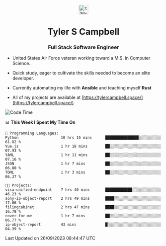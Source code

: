 <p align="center">
<a href="https://www.linkedin.com/in/t36campbell" target="blank"><img align="center" src="https://ik.imagekit.io/t36campbell/Portfolio/linkedin.png.original_m8bbGgPh6.png" alt="t36campbell" height="30" width="30" /></a>
</p>
<h1 align="center">Tyler S Campbell</h1>
<h3 align="center">Full Stack Software Engineer</h3>

* United States Air Force veteran working toward a M.S. in Computer Science.

* Quick study, eager to cultivate the skills needed to become an elite developer.

* Currently automating my life with **Ansible** and teaching myself **Rust**

* All of my projects are available at [https://tylercampbell.space/](https://tylercampbell.space/)

<!--START_SECTION:waka-->
![Code Time](http://img.shields.io/badge/Code%20Time-2%2C838%20hrs%2023%20mins-blue)

📊 **This Week I Spent My Time On** 

```text
💬 Programming Languages: 
Python                   10 hrs 15 mins      ███████████████░░░░░░░░░░   61.82 % 
Vue.js                   1 hr 18 mins        ██░░░░░░░░░░░░░░░░░░░░░░░   07.93 % 
YAML                     1 hr 11 mins        ██░░░░░░░░░░░░░░░░░░░░░░░   07.16 % 
JSON                     1 hr 7 mins         ██░░░░░░░░░░░░░░░░░░░░░░░   06.80 % 
TOML                     1 hr 3 mins         ██░░░░░░░░░░░░░░░░░░░░░░░   06.37 % 

🐱‍💻 Projects: 
visa-unified-endpoint    7 hrs 40 mins       ████████████░░░░░░░░░░░░░   46.23 % 
sony-ip-object-report    2 hrs 49 mins       ████░░░░░░░░░░░░░░░░░░░░░   17.06 % 
filingcabinet            2 hrs 47 mins       ████░░░░░░░░░░░░░░░░░░░░░   16.78 % 
cover-for-me             1 hr 7 mins         ██░░░░░░░░░░░░░░░░░░░░░░░   06.77 % 
ip-object-report         43 mins             █░░░░░░░░░░░░░░░░░░░░░░░░   04.39 % 
```


 Last Updated on 26/09/2023 08:44:47 UTC
<!--END_SECTION:waka-->
